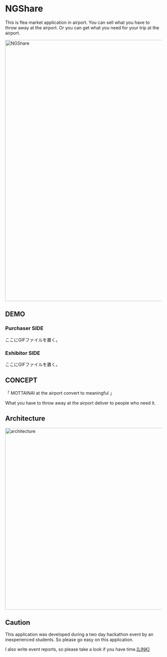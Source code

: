 # NGShare
This is flea market application in airport. You can sell what you have to throw away at the airport. Or you can get what you need for your trip at the airport.

<img width="841" alt="NGShare" src="https://user-images.githubusercontent.com/50616084/79883344-bf3c8d00-842e-11ea-94bb-9c38af5f289e.png">

## DEMO
### Purchaser SIDE
ここにGIFファイルを置く。

### Exhibitor SIDE
ここにGIFファイルを置く。

## CONCEPT
「 MOTTAINAI at the airport convert to meaningful 」

What you have to throw away at the airport deliver to people who need it.

## Architecture
<img width="585" alt="architecture" src="https://user-images.githubusercontent.com/50616084/79885173-54408580-8431-11ea-9bac-66f45903bc3c.png">

## Caution
This application was developed during a two day hackathon event by an inexperienced students. So please go easy on this application.

I also write event reports, so please take a look if you have time.[[LINK]](https://note.com/yunicode/n/n4152d2bc69d6)